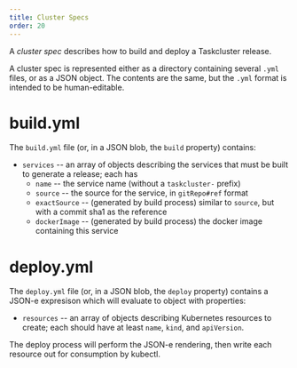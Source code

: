 ```yaml
---
title: Cluster Specs
order: 20
---
```


A *cluster spec* describes how to build and deploy a Taskcluster release.

A cluster spec is represented either as a directory containing several `.yml` files, or as a JSON object.
The contents are the same, but the `.yml` format is intended to be human-editable.

# build.yml

The `build.yml` file (or, in a JSON blob, the `build` property) contains:

* `services` -- an array of objects describing the services that must be built to generate a release; each has
  * `name` -- the service name (without a `taskcluster-` prefix)
  * `source` -- the source for the service, in `gitRepo#ref` format
  * `exactSource` -- (generated by build process) similar to `source`, but with a commit sha1 as the reference
  * `dockerImage` -- (generated by build process) the docker image containing this service

# deploy.yml

The `deploy.yml` file (or, in a JSON blob, the `deploy` property) contains a JSON-e expresison which will evaluate to object with properties:

* `resources` -- an array of objects describing Kubernetes resources to create; each should have at least `name`, `kind`, and `apiVersion`.

The deploy process will perform the JSON-e rendering, then write each resource out for consumption by kubectl.
